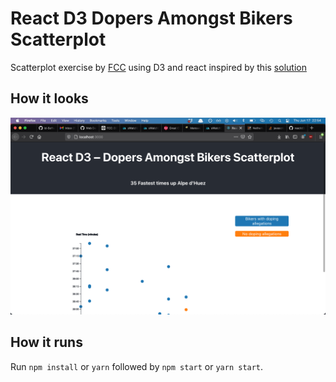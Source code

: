 # React D3 Dopers Amongst Bikers Scatterplot

Scatterplot exercise by [FCC](https://www.freecodecamp.org/learn/data-visualization/data-visualization-projects/visualize-data-with-a-scatterplot-graph) using D3 and react inspired by this [solution](https://codepen.io/freeCodeCamp/pen/bgpXyK)

## How it looks

![screenshot showing color-scaled scatterplot of bikers with doping allegations](how_it_looks.png)

## How it runs

Run `npm install` or `yarn` followed by `npm start` or `yarn start`.